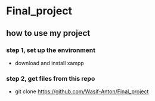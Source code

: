 # Final_project

## how to use my project

### step 1, set up the environment

- download and install xampp

### step 2, get files from this repo

- git clone https://github.com/Wasif-Anton/Final_project
